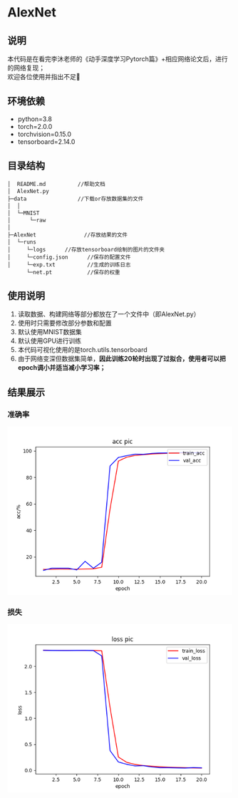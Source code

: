 # AlexNet
## 说明  
  本代码是在看完李沐老师的《动手深度学习Pytorch篇》+相应网络论文后，进行的网络复现；  
  欢迎各位使用并指出不足🫡  
## 环境依赖  
* python=3.8  
* torch=2.0.0  
* torchvision=0.15.0
* tensorboard=2.14.0
## 目录结构
```
│  README.md          //帮助文档
│  AlexNet.py  
├─data                //下载or存放数据集的文件 
│  │          
│  └─MNIST  
│      └─raw  
│              
├─AlexNet               //存放结果的文件
│  └─runs  
│     └─logs      //存放tensorboard绘制的图片的文件夹
│     └─config.json      //保存的配置文件
│     └─exp.txt          //生成的训练日志
      └─net.pt           //保存的权重       
```
## 使用说明  
1. 读取数据、构建网络等部分都放在了一个文件中（即AlexNet.py）
2. 使用时只需要修改部分参数和配置
3. 默认使用MNIST数据集
4. 默认使用GPU进行训练
5. 本代码可视化使用的是torch.utils.tensorboard  
6. 由于网络变深但数据集简单，**因此训练20轮时出现了过拟合，使用者可以把epoch调小并适当减小学习率；**
## 结果展示  
### 准确率 
![image](https://github.com/josieisjose/LeNet/blob/main/LeNet/runs/acc.png)
### 损失   
![image](https://github.com/josieisjose/LeNet/blob/main/LeNet/runs/loss.png)
